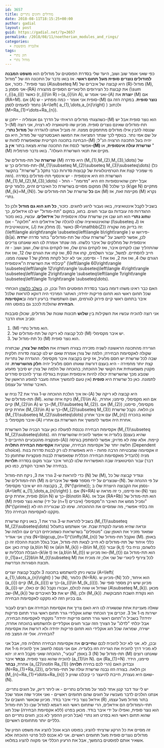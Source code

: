 ```yaml
---
id: 3657
title: מודולים וחוגים נתריים
date: 2018-08-11T18:15:25+00:00
author: gadial
layout: post
guid: https://gadial.net/?p=3657
permalink: /2018/08/11/noetherian_modules_and_rings/
categories:
  - אלגברה מופשטת
tags:
  - חוג נתרי
  - מודול נתרי
---
```

כפי שאני אומר שוב ושוב, היעד שלי בסדרת הפוסטים על מודולים הוא **משפט המבנה למודולים נוצרים סופית מעל תחום ראשי**. אז בואו נדבר על התכונה הזו של "מודול נוצר סופית". כזכור, אם \(A\subseteq M\) היא קבוצה של איברים של \(R\)-מודול \(M\), אני מסמן ב-\(RA\) את קבוצת כל הצירופים הלינאריים הסופיים מהצורה \(\sum r\_{i}a\_{i}\) כאשר \(r\_{i}\in R\) ו-\(a\_{i}\in A\), ואני אומר ש-\(A\) **יוצרת** את \(M\) אם \(RA=M\). אם \(A\) סופית אני אומר - כמה מפתיע - ש-\(M\) **נוצר סופית**. במקרה הזה גם נחמד לפעמים לסמן \(A=\left\{ a\_{1},\dots,a\_{n}\right\} \) ולכתוב \(M=Ra\_{1}+\dots+Ra\_{n}\).

כשהצגתי מודולים הראיתי על הדרך גם אנומליה - ייתכן ש-\(M\) הוא נוצר סופית אבל יש ל-\(M\) תת-מודולים שאינם נוצרים סופית. מכיוון שזו סיטואציה לא רצויה, אני רוצה שננסה להבין אילו מודולים מתחמקים ממנה. זה מוביל אותנו להגדרה של **מודול נתרי**, על שם אמי נתר. בנוסף לכך שנתר המציאה את המושג האבסטרקטי של מודול, היא גם הבחינה בתכונה הקריטית שמאפשרת לזהות ש-\(M\) יהיה בעל התכונה הרצויה הנ"ל; אפשר לנסח את התכונה שהיא מצאה בתור **אין ב-\(M\) שרשרת עולה אינסופית**, או "\(M\) מקיים את תנאי השרשרת העולה". בואו נדבר פורמלית.

**שרשרת** של תת-מודולים של \(M\) היא סדרה \(M\_{1},M\_{2},M\_{3},\dots\) של תת-מודולים כך ש-\(M\_{1}\subseteq M\_{2}\subseteq M\_{3}\subseteq\dots\) (כל מי שמכיר קצת את הטרמינולוגיות של קבוצות סדורות כבר נתקל ב"שרשרת" בהקשר הזה). השרשרת הזו היא אינסופית - יש אינסוף תת-מודולים בסדרה \(M\_{1},M\_{2},M\_{3},\dots\) - אבל ייתכן שהאינסופיות הזו היא "מדומה" - החל ממקום מסויים בשרשרת כל האיברים זהים, כלומר קיים \(N\) כך שלכל \(k\ge N\) מתקיים \(M\_{k}=M_{N}\). אם **כל** שרשרת של תת-מודולים של \(M\) מקיימת זאת, אז \(M\) נקרא נתרי.

בשביל לקבל אינטואיציה, בואו נעבור לרגע לחוגים. כזכור, **כל חוג הוא גם מודול** ולכן כל ההגדרות פה עובדות גם עבור חוגים. בחוג, במקום "תת-מודול" יש לנו אידאלים, כך ש**חוג נתרי** הוא חוג שבו אין שרשרת עולה אינסופית של **אידאלים**. עכשיו, בואו נזכור שהאינטואיציה שלנו להכלה של אידאלים היא "חלוקה" - אם \(I\subseteq J\) אז אינטואיטיבית, \(J\) מחלק את \(I\). כאשר \(R=\mathbb{Z}\) זה בדיוק מה שקורה: \(\left\langle a\right\rangle \subseteq\left\langle b\right\rangle \) פירושו ש-\(b|a\). לכן, אפשר לחשוב על "שרשרת עולה של תת-מודולים" בתור סדרה **יורדת** אינסופית של מחלקים של איבר כלשהו. מה שנתר אומרת לנו הוא שאנחנו צריכים שהתהליך שבו לוקחים איבר, ואז לוקחים גורם שלו, ואז לוקחים גורם שלו, ושוב ושוב - זה חייב להסתיים. למשל, עבור השלמים, קחו את 60, ואז קחו את הגורם שלו 12, ואז את הגורם שלו 4, ואז את 2, ואז את 1 - וסיימנו; אני לא יכול לקחת מחלק של 1 ששונה ממנו. קיבלתי את השרשרת ה"אינסופית" \(\left\langle 60\right\rangle \subseteq\left\langle 12\right\rangle \subseteq\left\langle 4\right\rangle \subseteq\left\langle 2\right\rangle \subseteq\left\langle 1\right\rangle \subseteq\left\langle 1\right\rangle \subseteq\dots\).

האם כבר ראינו משהו דומה בעבר בסדרת הפוסטים הזו? ובכן, כן. [בשלב כלשהו](https://gadial.net/2018/03/01/euclidean_domains_and_pids/) הוכחתי שכל תחום ראשי הוא תחום פריקות יחידה; האתגר המרכזי היה דווקא להראות שלכל איבר בתחום ראשי קיים פירוק לגורמים, ושם השתמשתי ברעיון דומה וב**אקסיומת הבחירה** שהולכת לככב גם בפוסט הזה.

אני רוצה להוכיח עכשיו את השקילות בין **שלוש** תכונות שונות של מודולים, שכולן סובבות סביב אותו הדבר:

  1. \(M\) הוא מודול נתרי.
  2. לכל קבוצה לא ריקה של תת-מודולים של \(M\) יש איבר מקסימלי.
  3. כל תת-מודול של \(M\) הוא נוצר סופית.

הגרירה מהתכונה הראשונה לשניה מזכירה בצורה חשודה את **הלמה של צורן**, שבתורה שקולה לאקסיומת הבחירה; הלמה של צורן אומרת שאם יש לנו קבוצה סדורה חלקית שבה לכל שרשרת יש חסם מלעיל, אז קיים בקבוצה איבר מקסימלי. ההגדרה של נתריות קצת יותר מחמירה - היא בעצם דורשת שאותו חסם מלעיל יהיה **חלק מהשרשרת**. זה מקטין משמעותית את הקושי של ההוכחה; בהוכחה של הלמה של צורן יש סיבוך מזעזע שנובע מכך שהשרשרת יכולה להיות אינסופית וענקית בגודלה וצריך להכניס סודרים לתמונה. כאן כל שרשרת היא **סופית** (אין טעם להמשיך אותה מעבר למופע הראשון של האיבר שחוזר על עצמו).

אז איך הולכת ההוכחה ש-1 גורר את 2? נניח ש-\(A\) היא קבוצה לא ריקה של תת-מודולים של \(M\). ניקח איזה שהוא \(M\_{1}\in A\). אם הוא מקסימלי, סיימנו; אחרת, קיים \(M\_{2}\in A\) כך ש-\(M\_{1}\subseteq M\_{2}\). אם \(M\_{2}\) מקסימלי, סיימנו; אחרת קיים \(M\_{3}\in A\) כך ש-\(M\_{2}\subseteq M\_{3}\) וכן הלאה. נקבל שרשרת \(M\_{1}\subseteq M\_{2}\subseteq\dots\) עם איבר אחרון \(M_{n}\) שהוא בהכרח איבר מקסימלי ב-\(A\) אחרת היה אפשר להמשיך את השרשרת גם אחריו.

אקסיומת הבחירה נכנסת לפעולה כאן עבור הבניה של השרשרת \(M\_{1}\subseteq M\_{2}\subseteq\dots\). בלעדיה אי אפשר להוכיח שהשרשרת הזו (שהיא בעצם פונקציה מהטבעיים החיוביים ל-\(A\)) קיימת. אלא שזה לא מדויק; אפשר להסתפק בגרסה חלשה יותר של אקסיומת הבחירה, שנקראת **אקסיומת הבחירה התלויה** (Dependent choice). זו אקסיומה שמבטיחה הרבה פחות - היא מאפשרת לנו רק לבנות סדרות בנות מניה (להבדיל מאקסיומת הבחירה הכללית שמאפשרת לבנות פונקציות שתחומן כל דבר) עבור הסיטואציה שבה האפשרויות שלנו לבחור איבר עבור מקום בסדרה **תלויות** בבחירה של האיבר הקודם, כמו כאן.

כדי להראות ש-2 גורר את 3, ניקח תת-מודול \(N\) של \(M\), ונגדיר קבוצה של כל תת-המודולים של \(M\) שנוצרים על ידי מספר **סופי** של איברים מ-\(N\). על פי ההנחה של 2, בקבוצה הזו יש איבר מקסימלי, \(N^{\prime}\); נסמן את הקבוצה היוצרת שלו ב-\(A=\left\{ a\_{1},\dots,a\_{n}\right\} \). אם \(N=RA\) אז סיימנו, כי זה מראה ש-\(N\) נוצר סופית; אחרת קיים \(b\in N\) כך ש-\(b\notin RA\). אבל אז \(RA+Rb\) הוא תת-מודול של \(M\) שהוא נוצר סופית (על ידי \(n+1\) איברים) ומכיל ממש את האיבר ה"מקסימלי" \(N^{\prime}\) וזה בלתי אפשרי, מה שמסיים את הההוכחה. שימו לב שבגרירה הזו לא נזקקנו לאקסיומת הבחירה כלל.

בשביל להראות ש-3 גורר את 1, בואו ניקח שרשרת \(M\_{1}\subseteq M\_{2}\subseteq\dots\) ונראה שהיא מגיעה לנקודת שבת. אני אשתמש בתעלול שמאוד מזכיר את האופן שבו "מטפלים" בשרשראות כשמוכיחים דברים עם הלמה של צורן: אני אגדיר \(N=\bigcup\_{n=1}^{\infty}M\_{n}\) ואקבל תת-מודול של \(M\). באופן כללי איחוד של תת-מודולים לא חייב לצאת תת-מודול, אבל בגלל תכונת ההכלה זה כן קורה כאן: אם \(a,b\in N\) אז \(a\in M\_{k}\) ו-\(b\in M\_{t}\) עבור \(k,t\) כלשהם; נניח בלי הגבלת הכלליות ש-\(k\le t\) אז \(a,b\in M\_{t}\) ואז מכיוון ש-\(M\_{t}\) הוא תת-מודול גם \(r\_{1}a+r\_{2}b\in M_{t}\subseteq M\) לכל צירוף לינארי של שני אלו; זה מוכיח את תכונת הסגירות הנדרשת.

עכשיו ניתן להשתמש בתכונה 3 ולקבל קבוצת יוצרים \(A=\left\{ a\_{1},\dots,a\_{n}\right\} \) של \(N\), כלומר \(N=RA\). מכיוון ש-\(N\) הוא איחוד, לכל \(a\_{i}\) קיים \(M\_{k\_{i}}\) כך ש-\(a\_{i}\in M\_{k\_{i}}\). מכיוון שיש רק מספר סופי של \(k\_{i}\)-ים כאלו, יש \(k\) שגדול או שווה לכולם, ועבורו נקבל \(A\subseteq M\_{k}\). מכאן שב-\(M_{k}\) יש את **כל** האיברים של \(N\), ולכן \(M_{k}\) הוא נקודת השבת המבוקשת. גם בכיוון הזה לא נזקקנו לאקסיומת הבחירה.

שאלה מעניינת אחת שנשארה לנו היא האם צריך את אקסיומת הבחירה אם רוצים לעבור ישירות מ-1 אל 3. זוכרים איך הוכחתי שחוג אוקלידי גורר תחום ראשי גורר תחום פריקות יחידה? בשביל ה"תחום ראשי גורר תחום פריקות יחידה" נזקקתי לאקסיומת הבחירה, אבל יכלתי "לדלג" על הצורך הזה עבור חוגים אוקלידיים ולהשתמש בהוכחה אחרת, ישירה, שמראה שכל חוג אוקלידי הוא תחום פריקות יחידה ולא דורשת את אקסיומת הבחירה. אולי זה המצב פה?

ובכן, לא. אני לא יכול להוכיח לכם ש**חייבים** את אקסיומת הבחירה התלויה פה, אבל אני לא מכיר דרך להוכיח את הגרירה הזו בלעדיה. אם אני מנסה לחשוב איך להוכיח מ-1 את 3 באופן "טבעי", ההוכחה שאני מקבל היא זו: יהא \(N\) תת-מודול של \(M\) שאנחנו רוצים להוכיח שהוא נוצר סופית. **נבחר** איבר \(a\_{1}\in N\). אם \(Ra\_{1}=N\) סיימנו, הידד. אחרת, **נבחר** \(a\_{2}\notin Ra\_{1}\) (הרי לכם בחירה **תלויה**) ונבדוק האם \(N=Ra\_{1}+Ra\_{2}\), וכן הלאה. בצורה הזו נבנה שרשרת עולה של תתי-מודולים \(M\_{n}=Ra\_{1}+\dots+Ra_{n}\) שאם היא נעצרת, חייבת להיעצר כי קיבלנו שוויון ל-\(N\).

יש לי עוד דבר קטן אחד לומר על מודולים נתריים - או ליתר דיוק, על חוגים נתריים. אנחנו הולכים לדבר מעכשיו על חוגים שהם תחומים ראשיים - ואני אזכיר שזה אומר שכל אידאל נוצר בידי איבר בודד. מכיוון שכאשר חושבים על \(R\) בתור מודול מעל עצמו, תתי-המודולים הם אידאלים, הרי שתחום ראשי הוא דוגמא למודול שבו כל תת-מודול הוא נוצר סופית, ואפילו על ידי איבר בודד. מכאן בפרט (ללא אקסיומת הבחירה) שכל חוג שהוא תחום ראשי הוא בפרט חוג נתרי (אבל הכיוון ההפוך לא נכון; חוגים נתריים הם כלליים יותר מתחומים ראשיים).

זה מסיים את כל הרקע שרציתי להציג; בפוסט הבא אוכל להציג את משפט המיון של מודולים נוצרים סופית מעל תחומים ראשיים. אני לא אכנס לכל פרטי ההוכחה אלא אשאיר אותם לפוסטים בהמשך, אבל את הרעיון הכללי אני מקווה להציג במלואו.